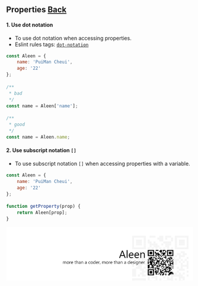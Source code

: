 ## Properties [**Back**](./../README.md)

#### 1. Use dot notation

- To use dot notation when accessing properties.
- Eslint rules tags: [`dot-notation`](http://eslint.org/docs/rules/dot-notation.html)

```js
const Aleen = {
    name: 'PuiMan Cheui',
    age: '22'
};

/**
 * bad
 */
const name = Aleen['name'];

/**
 * good
 */
const name = Aleen.name;
```

#### 2. Use subscript notation `[]`

- To use subscript notation `[]` when accessing properties with a variable.

```js
const Aleen = {
    name: 'PuiMan Cheui',
    age: '22'
};

function getProperty(prop) {
    return Aleen[prop];
}
```

<a href="http://aleen42.github.io/" target="_blank" ><img src="./../pic/tail.gif"></a>